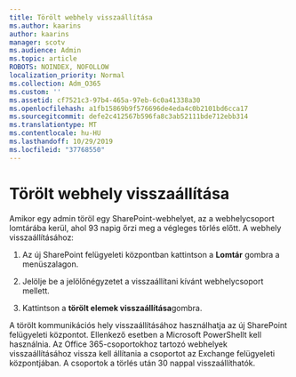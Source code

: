 ```yaml
---
title: Törölt webhely visszaállítása
ms.author: kaarins
author: kaarins
manager: scotv
ms.audience: Admin
ms.topic: article
ROBOTS: NOINDEX, NOFOLLOW
localization_priority: Normal
ms.collection: Adm_O365
ms.custom: ''
ms.assetid: cf7521c3-97b4-465a-97eb-6c0a41338a30
ms.openlocfilehash: a1fb15869b9f576696de4eda4c0b2101bd6cca17
ms.sourcegitcommit: defe2c412567b596fa8c3ab52111bde712ebb314
ms.translationtype: MT
ms.contentlocale: hu-HU
ms.lasthandoff: 10/29/2019
ms.locfileid: "37768550"
---
```

# <a name="restore-a-deleted-site"></a>Törölt webhely visszaállítása

Amikor egy admin töröl egy SharePoint-webhelyet, az a webhelycsoport lomtárába kerül, ahol 93 napig őrzi meg a végleges törlés előtt. A webhely visszaállításához:
  
1. Az új SharePoint felügyeleti központban kattintson a **Lomtár** gombra a menüszalagon. 
    
2. Jelölje be a jelölőnégyzetet a visszaállítani kívánt webhelycsoport mellett.
    
3. Kattintson a **törölt elemek visszaállítása**gombra.
    
A törölt kommunikációs hely visszaállításához használhatja az új SharePoint felügyeleti központot. Ellenkező esetben a Microsoft PowerShellt kell használnia. Az Office 365-csoportokhoz tartozó webhelyek visszaállításához vissza kell állítania a csoportot az Exchange felügyeleti központjában. A csoportok a törlés után 30 nappal visszaállíthatók.
  

